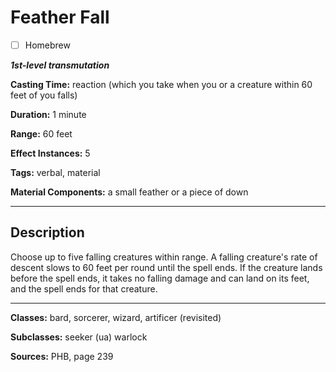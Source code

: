 # Feather Fall

- [ ] Homebrew

***1st-level transmutation***

**Casting Time:** reaction (which you take when you or a creature within 60 feet of you falls)

**Duration:** 1 minute

**Range:** 60 feet

**Effect Instances:** 5

**Tags:** verbal, material

**Material Components:** a small feather or a piece of down

---

## Description
Choose up to five falling creatures within range. A falling creature's rate of descent slows to 60 feet per round until the spell ends. If the creature lands before the spell ends, it takes no falling damage and can land on its feet, and the spell ends for that creature.

---

**Classes:** bard, sorcerer, wizard, artificer (revisited)

**Subclasses:** seeker (ua) warlock

**Sources:** PHB, page 239
